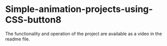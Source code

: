 # Simple-animation-projects-using-CSS-button8
The functionality and operation of the project are available as a video in the readme file.
